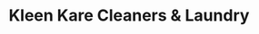 ---
title: "Kleen Kare Cleaners & Laundry"
url: /west-columbia/kleen-kare-cleaners-and-laundry/
shop: laundry
---